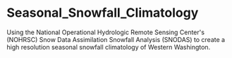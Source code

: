 # Seasonal_Snowfall_Climatology
Using the National Operational Hydrologic Remote Sensing Center's (NOHRSC) Snow Data Assimilation Snowfall Analysis (SNODAS) to create a high resolution seasonal snowfall climatology of Western Washington.

